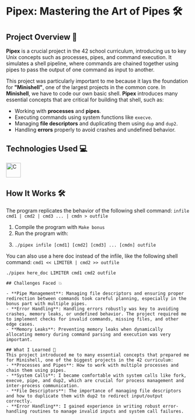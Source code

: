 # Pipex: Mastering the Art of Pipes 🛠️

## Project Overview 📄

**Pipex** is a crucial project in the 42 school curriculum, introducing us to key Unix concepts such as processes, pipes, and command execution. 
It simulates a shell pipeline, where commands are chained together using pipes to pass the output of one command as input to another. 

This project was particularly important to me because it lays the foundation for **"Minishell"**, one of the largest projects in the common core.
In **Minishell**, we have to code our own basic shell. **Pipex** introduces many essential concepts that are critical for building that shell, such as:
- Working with **processes** and **pipes**.
- Executing commands using system functions like `execve`.
- Managing **file descriptors** and duplicating them using `dup` and `dup2`.
- Handling **errors** properly to avoid crashes and undefined behavior.

## Technologies Used 💻

<img src="https://cdn.worldvectorlogo.com/logos/c-1.svg" alt="C" width="40" height="40"/>

## How It Works 🛠️

The program replicates the behavior of the following shell command: `infile cmd1 | cmd2 | cmd3 ... | cmdn > outfile`
1. Compile the program with `Make bonus`  
2. Run the program with:
3. ```
   ./pipex infile [cmd1] [cmd2] [cmd3] ... [cmdn] outfile  
You can also use a here doc instead of the infile, like the following shell command: `cmd1 << LIMITER | cmd2 >> outfile`   
  ```
  ./pipex here_doc LIMITER cmd1 cmd2 outfile  

## Challenges Faced 💥

- **Pipe Management**: Managing file descriptors and ensuring proper redirection between commands took careful planning, especially in the bonus part with multiple pipes.
- **Error Handling**: Handling errors robustly was key to avoiding crashes, memory leaks, or undefined behavior. The project required me to implement checks for invalid commands, missing files, and other edge cases.
- **Memory Leaks**: Preventing memory leaks when dynamically allocating memory during command parsing and execution was very important.

## What I Learned 🧠
This project introduced me to many essential concepts that prepared me for Minishell, one of the biggest projects in the 42 curriculum:
- **Processes and Pipes**: How to work with multiple processes and chain them using pipes.
- **System Calls**: I became comfortable with system calls like fork, execve, pipe, and dup2, which are crucial for process management and inter-process communication.
- **File Descriptors**: The importance of managing file descriptors and how to duplicate them with dup2 to redirect input/output correctly.
- **Error Handling**: I gained experience in writing robust error-handling routines to manage invalid inputs and system call failures.  

